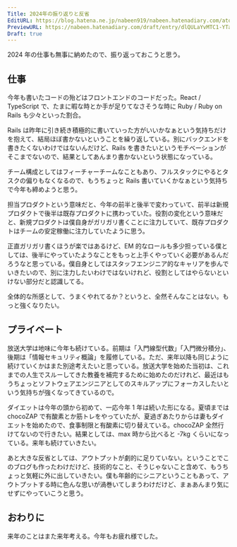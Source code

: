 ```yaml
---
Title: 2024年の振り返りと反省
EditURL: https://blog.hatena.ne.jp/nabeen919/nabeen.hatenadiary.com/atom/entry/6802418398315060108
PreviewURL: https://nabeen.hatenadiary.com/draft/entry/dlQULaYvMTC1-YTaivRVNVABkf4
Draft: true
---
```


2024 年の仕事も無事に納めたので、振り返っておこうと思う。

## 仕事

今年も書いたコードの殆どはフロントエンドのコードだった。React / TypeScript で、たまに暇な時とか手が足りてなさそうな時に Ruby / Ruby on Rails も少々といった割合。

Rails は昨年に引き続き積極的に書いていった方がいいかなぁという気持ちだけを抱えて、結局ほぼ書かないということを繰り返している。別にバックエンドを書きたくないわけではないんだけど、Rails を書きたいというモチベーションがそこまでないので、結果としてあんまり書かないという状態になっている。

チーム構成としてはフィーチャーチームなこともあり、フルスタックにやるとタスクの偏りもなくなるので、もうちょっと Rails 書いていくかなぁという気持ちで今年も締めようと思う。

担当プロダクトという意味だと、今年の前半と後半で変わっていて、前半は新規プロダクトで後半は既存プロダクトに携わっていた。役割の変化という意味だと、新規プロダクトは僕自身がガリガリ書くことに注力していて、既存プロダクトはチームの安定稼働に注力していたように思う。

正直ガリガリ書くほうが楽ではあるけど、EM 的なロールも多少担っている僕としては、後半にやっていたようなことをもっと上手くやっていく必要があるんだろうなと思っている。僕自身としてはスタッフエンジニア的なキャリアを歩んでいきたいので、別に注力したいわけではないけれど、役割としてはやらないといけない部分だと認識してる。

全体的な所感として、うまくやれてるか？というと、全然そんなことはない。もっと強くなりたい。

## プライベート

放送大学は地味に今年も続けている。前期は「入門線型代数」「入門微分積分」、後期は「情報セキュリティ概論」を履修している。ただ、来年以降も同じように続けていくかはまた別途考えたいと思っている。放送大学を始めた当初は、これまでの人生でスルーしてきた教養を補完するために始めたのだけれど、最近はもうちょっとソフトウェアエンジニアとしてのスキルアップにフォーカスしたいという気持ちが強くなってきているので。

ダイエットは今年の頭から初めて、一応今年 1 年は続いた形になる。夏頃までは chocoZAP で有酸素とか筋トレをやっていたが、夏過ぎあたりからは妻もダイエットを始めたので、食事制限と有酸素に切り替えている。chocoZAP 全然行けてないので行きたい。結果としては、max 時から比べると -7kg くらいになっている。来年も続けていきたい。

あと大きな反省としては、アウトプットが劇的に足りていない。ということでこのブログも作ったわけだけど、技術的なこと、そうじゃないこと含めて、もうちょっと気軽に外に出していきたい。僕も年齢的にシニアということもあって、アウトプットする時に色んな思いが渦巻いてしまうわけだけど、まぁあんまり気にせずにやっていこうと思う。

## おわりに

来年のことはまた来年考える。今年もお疲れ様でした。
